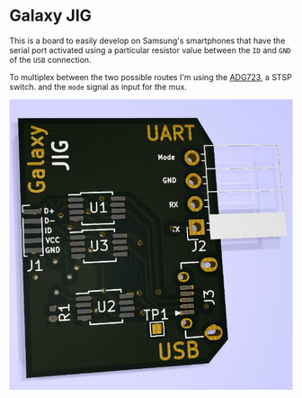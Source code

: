 # Galaxy JIG

This is a board to easily develop on Samsung's smartphones that have the serial
port activated using a particular resistor value between the ``ID`` and ``GND``
of the ``USB`` connection.

To multiplex between the two possible routes I'm using the
[ADG723](https://www.analog.com/media/en/technical-documentation/data-sheets/adg721_722_723.pdf),
a STSP switch. and the ``mode`` signal as input for the mux.

![](pcb.jpg)

